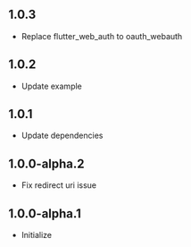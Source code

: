 ## 1.0.3

* Replace flutter_web_auth to oauth_webauth

## 1.0.2

* Update example

## 1.0.1

* Update dependencies

## 1.0.0-alpha.2

* Fix redirect uri issue

## 1.0.0-alpha.1

* Initialize
